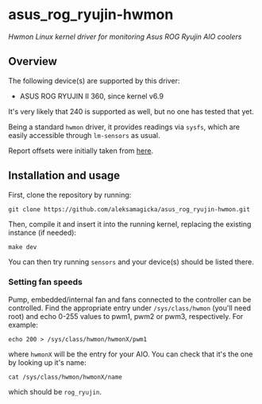 # asus_rog_ryujin-hwmon

_Hwmon Linux kernel driver for monitoring Asus ROG Ryujin AIO coolers_

## Overview

The following device(s) are supported by this driver:

* ASUS ROG RYUJIN II 360, since kernel v6.9

It's very likely that 240 is supported as well, but no one has tested that yet.

Being a standard `hwmon` driver, it provides readings via `sysfs`, which are easily accessible through `lm-sensors` as usual.

Report offsets were initially taken from [here](https://github.com/liquidctl/liquidctl/pull/653).

## Installation and usage

First, clone the repository by running:

```commandline
git clone https://github.com/aleksamagicka/asus_rog_ryujin-hwmon.git
```

Then, compile it and insert it into the running kernel, replacing the existing instance (if needed):

```commandline
make dev
```

You can then try running `sensors` and your device(s) should be listed there.

### Setting fan speeds

Pump, embedded/internal fan and fans connected to the controller can be controlled. Find the appropriate entry under
`/sys/class/hwmon` (you'll need root) and echo 0-255 values to pwm1, pwm2 or pwm3, respectively. For example:

```commandline
echo 200 > /sys/class/hwmon/hwmonX/pwm1
```

where `hwmonX` will be the entry for your AIO. You can check that it's the one by looking up it's name:

```commandline
cat /sys/class/hwmon/hwmonX/name
```

which should be `rog_ryujin`.
